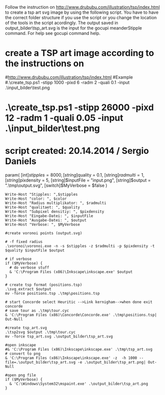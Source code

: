 Follow the instruction on http://www.drububu.com/illustration/tsp/index.html to create a tsp art svg image by using the following script. You have to have the correct folder structure if you use the script or you change the location of the tools in the script
acordingly.
The output saved in output_bilder\tsp_art.svg is the input for the gocupi meanderStipple command. For help see gocupi command help.

  # create a TSP art image according to the instructions on
  #http://www.drububu.com/illustration/tsp/index.html
  #Example
  #.\create_tsp.ps1 -stipp 1000 -pixd 6 -radm 2 -quali 0.1 -input .\input_bilder\test.png
  # .\create_tsp.ps1 -stipp 26000 -pixd 12 -radm 1 -quali 0.05 -input .\input_bilder\test.png
  # script created: 20.14.2014 / Sergio Daniels

  param(
    [int]$stipples = 8000,
    [string]$quality = 0.1,
    [string]$radmulti = 1,
    [string]$pixdensity = 5,
    [string]$inputFile = "input.png",
    [string]$output = ".\tmp\output.svg",
    [switch]$MyVerbose = $false
    )

    Write-Host "Stipples: ",$stipples
    Write-Host "color: ", $color
    Write-Host "Radius multiplikator: ", $radmulti
    Write-Host "qualitaet: ", $quality
    Write-Host "Subpixel densitiy: ", $pixdensity
    Write-Host "Eingabe-Datei: ", $inputFile
    Write-Host "Ausgabe-Datei: ", $output
    Write-Host "Verbose: ", $MyVerbose

    #create voronoi points (output.svg)

    # -f fixed radius
    .\voronoi\voronoi.exe -n -s $stipples -z $radmulti -p $pixdensity -t $quality $inputFile $output

    # if verbose
    if ($MyVerbose) {
      # do verbose stuff
      & 'C:\Program Files (x86)\Inkscape\inkscape.exe' $output
    }

    # create tsp format (positions.tsp)
    .\svg_extract $output
    mv -force positions.tsp .\tmp\positions.tsp

    # start Concorde select Heuritic -->Link kernigham-->when done exit concorde
    # save tour as .\tmp\tour.cyc
    & 'C:\Program Files (x86)\Concorde\Concorde.exe' .\tmp\positions.tsp| Out-Null

    #create tsp_art.svg
    .\tsp2svg $output .\tmp\tour.cyc
    mv -force tsp_art.svg .\output_bilder\tsp_art.svg

    #open inkscape
    #& 'C:\Program Files (x86)\Inkscape\inkscape.exe' .\tmp\tsp_art.svg
    # convert to png
    & 'C:\Program Files (x86)\Inkscape\inkscape.exe' -z  -h 1000 --file=.\output_bilder\tsp_art.svg -e .\output_bilder\tsp_art.png| Out-Null

    #open png file
    if ($MyVerbose) {
      & 'C:\Windows\System32\mspaint.exe' .\output_bilder\tsp_art.png
    }
